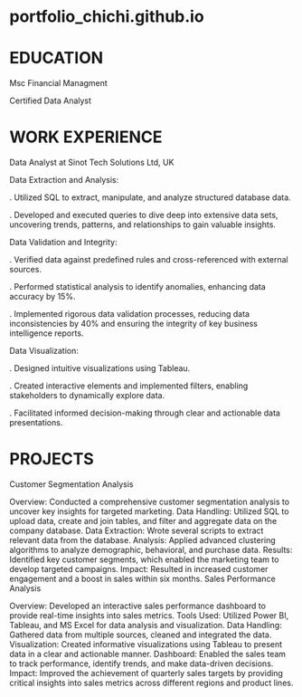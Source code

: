# portfolio_chichi.github.io
# EDUCATION
Msc Financial Managment 

Certified Data Analyst

# WORK EXPERIENCE
Data Analyst at Sinot Tech Solutions Ltd, UK

Data Extraction and Analysis:

. Utilized SQL to extract, manipulate, and analyze structured database data.

. Developed and executed queries to dive deep into extensive data sets, uncovering trends, patterns, and relationships to gain valuable insights.

Data Validation and Integrity:

. Verified data against predefined rules and cross-referenced with external sources.

. Performed statistical analysis to identify anomalies, enhancing data accuracy by 15%.

. Implemented rigorous data validation processes, reducing data inconsistencies by 40% and ensuring the integrity of key business intelligence reports.

Data Visualization:

. Designed intuitive visualizations using Tableau.

. Created interactive elements and implemented filters, enabling stakeholders to dynamically explore data.

. Facilitated informed decision-making through clear and actionable data presentations.

# PROJECTS
Customer Segmentation Analysis

Overview: Conducted a comprehensive customer segmentation analysis to uncover key insights for targeted marketing.
Data Handling: Utilized SQL to upload data, create and join tables, and filter and aggregate data on the company database.
Data Extraction: Wrote several scripts to extract relevant data from the database.
Analysis: Applied advanced clustering algorithms to analyze demographic, behavioral, and purchase data.
Results: Identified key customer segments, which enabled the marketing team to develop targeted campaigns.
Impact: Resulted in increased customer engagement and a boost in sales within six months.
Sales Performance Analysis

Overview: Developed an interactive sales performance dashboard to provide real-time insights into sales metrics.
Tools Used: Utilized Power BI, Tableau, and MS Excel for data analysis and visualization.
Data Handling: Gathered data from multiple sources, cleaned and integrated the data.
Visualization: Created informative visualizations using Tableau to present data in a clear and actionable manner.
Dashboard: Enabled the sales team to track performance, identify trends, and make data-driven decisions.
Impact: Improved the achievement of quarterly sales targets by providing critical insights into sales metrics across different regions and product lines.

